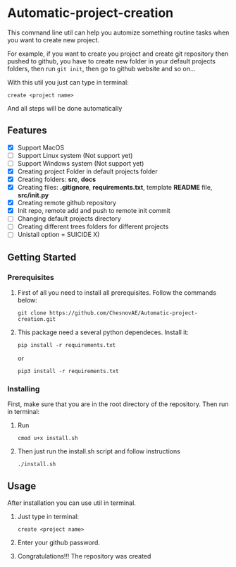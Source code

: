 # Automatic-project-creation

This command line util can help you automize something routine tasks when you want to create new project.  

For example, if you want to create you project and create git repository then pushed to github, you have to create new folder in your default projects folders, then run ```git init```, then go to github website and so on...

With this util you just can type in terminal:

```
create <project name>
```

And all steps will be done automatically

## Features

- [x] Support MacOS
- [ ] Support Linux system (Not support yet)
- [ ] Support Windows system (Not support yet)
- [x] Creating project Folder in default projects folder
- [x] Creating folders: **src**, **docs**
- [x] Creating files: **.gitignore**, **requirements.txt**, template **README** file, **src/__init__.py**
- [x] Creating remote github repository
- [x] Init repo, remote add and push to remote init commit
- [ ] Changing default projects directory
- [ ] Creating different trees folders for different projects
- [ ] Unistall option = SUICIDE X)

## Getting Started

### Prerequisites

1. First of all you need to install all prerequisites. Follow the commands below:

    ```
    git clone https://github.com/ChesnovAE/Automatic-project-creation.git
    ```

2. This package need a several python dependeces. Install it:
    ```
    pip install -r requirements.txt
    ```

    or

    ```
    pip3 install -r requirements.txt
    ```

### Installing

First, make sure that you are in the root directory of the repository. Then run in terminal:

1. Run

    ```
    cmod u+x install.sh
    ```

2. Then just run the install.sh script and follow instructions

    ```
    ./install.sh
    ```

## Usage
After installation you can use util in terminal.
1. Just type in terminal:

    ```
    create <project name>
    ```

2. Enter your github password.
3. Congratulations!!! The repository was created
